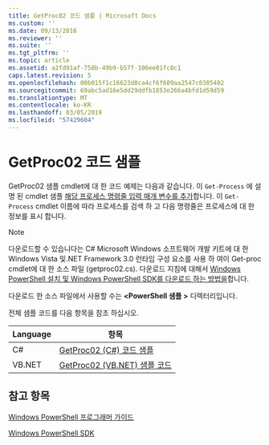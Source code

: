 ```yaml
---
title: GetProc02 코드 샘플 | Microsoft Docs
ms.custom: ''
ms.date: 09/13/2016
ms.reviewer: ''
ms.suite: ''
ms.tgt_pltfrm: ''
ms.topic: article
ms.assetid: a2fd91af-758b-49b9-b57f-106ee01fc8c1
caps.latest.revision: 5
ms.openlocfilehash: 00b015f1c16623d8ca4cf6f609aa2547c0385402
ms.sourcegitcommit: 69abc5ad16e5dd29ddfb1853e266a4bfd1d59d59
ms.translationtype: MT
ms.contentlocale: ko-KR
ms.lasthandoff: 03/05/2019
ms.locfileid: "57429604"
---
```

# <a name="getproc02-code-samples"></a>GetProc02 코드 샘플

GetProc02 샘플 cmdlet에 대 한 코드 예제는 다음과 같습니다. 이 `Get-Process` 에 설명 된 cmdlet 샘플 [해당 프로세스 명령줄 입력 매개 변수를 추가](../cmdlet/adding-parameters-that-process-command-line-input.md)합니다. 이 `Get-Process` cmdlet 이름에 따라 프로세스를 검색 하 고 다음 명령줄은 프로세스에 대 한 정보를 표시 합니다.

> [!NOTE]
> 다운로드할 수 있습니다는 C# Microsoft Windows 소프트웨어 개발 키트에 대 한 Windows Vista 및.NET Framework 3.0 런타임 구성 요소를 사용 하 여이 Get-proc cmdlet에 대 한 소스 파일 (getproc02.cs). 다운로드 지침에 대해서 [Windows PowerShell 설치 및 Windows PowerShell SDK를 다운로드 하는 방법을](/powershell/developer/installing-the-windows-powershell-sdk)합니다.
>
> 다운로드 한 소스 파일에서 사용할 수는  **\<PowerShell 샘플 >** 디렉터리입니다.

전체 샘플 코드를 다음 항목을 참조 하십시오.

|Language|항목|
|--------------|-----------|
|C#|[GetProc02 (C#) 코드 샘플](./getproc02-csharp-sample-code.md)|
|VB.NET|[GetProc02 (VB.NET) 샘플 코드](./getproc02-vb-net-sample-code.md)|

## <a name="see-also"></a>참고 항목

[Windows PowerShell 프로그래머 가이드](./windows-powershell-programmer-s-guide.md)

[Windows PowerShell SDK](../windows-powershell-reference.md)